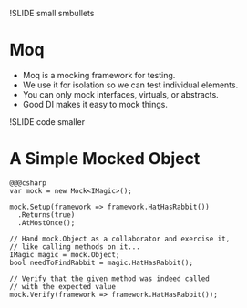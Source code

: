 !SLIDE small smbullets
# Moq

* Moq is a mocking framework for testing.
* We use it for isolation so we can test individual elements.
* You can only mock interfaces, virtuals, or abstracts.
* Good DI makes it easy to mock things.


!SLIDE code smaller
# A Simple Mocked Object #
    @@@csharp
    var mock = new Mock<IMagic>();

    mock.Setup(framework => framework.HatHasRabbit())
      .Returns(true)
      .AtMostOnce();

    // Hand mock.Object as a collaborator and exercise it, 
    // like calling methods on it...
    IMagic magic = mock.Object;
    bool needToFindRabbit = magic.HatHasRabbit();

    // Verify that the given method was indeed called 
    // with the expected value
    mock.Verify(framework => framework.HatHasRabbit());
